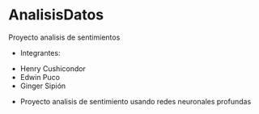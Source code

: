 # AnalisisDatos
Proyecto analisis de sentimientos
* Integrantes:
- Henry Cushicondor
- Edwin Puco
- Ginger Sipión

* Proyecto analisis de sentimiento usando redes neuronales profundas
